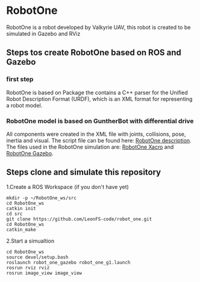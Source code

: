 # RobotOne


RobotOne is a robot developed by Valkyrie UAV, this robot is created to be simulated in Gazebo and RViz

## Steps tos create RobotOne based on ROS and Gazebo

### first step
RobotOne is based on Package the contains a C++ parser for the Unified Robot Description Format (URDF), which is an XML format for representing a robot model.

### RobotOne model is based on GuntherBot with differential drive
All components were created in the XML file with joints, collisions, pose, inertia and visual. The script file can be found here: [RobotOne description](https://github.com/LeonFS-code/robot_one/tree/master/robot_one_description). The files used in the RobotOne simulation are: [RobotOne Xacro](https://github.com/LeonFS-code/robot_one/blob/master/robot_one_description/urdf/robot_one.xacro) and [RobotOne Gazebo](https://github.com/LeonFS-code/robot_one/blob/master/robot_one_description/urdf/robot_one.gazebo).

## Steps clone and simulate this repository


1.Create a ROS Workspace (if you don't have yet)
```
mkdir -p ~/RobotOne_ws/src
cd RobotOne_ws
catkin init
cd src
git clone https://github.com/LeonFS-code/robot_one.git
cd RobotOne_ws
catkin_make
```

2.Start a simualtion

```
cd RobotOne_ws
source devel/setup.bash
roslaunch robot_one_gazebo robot_one_g1.launch
rosrun rviz rviz 
rosrun image_view image_view
```